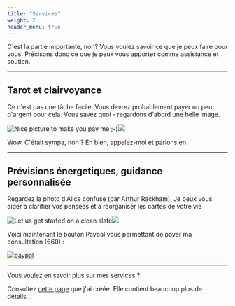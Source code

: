```yaml
---
title: "Services"
weight: 2
header_menu: true
---
```


C'est la partie importante, non? Vous voulez savoir ce que je peux faire pour vous. Précisons donc ce que je peux vous apporter comme assistance et soutien.

---

## Tarot et clairvoyance

Ce n'est pas une tâche facile. Vous devrez probablement payer un peu d'argent pour cela. Vous savez quoi - regardons d'abord une belle image. 

![Nice picture to make you pay me ;-)](/images/Screenshot_20210727_095450.png)<img src = "/images/Screenshot_20210727_095450.png">


Wow. C'était sympa, non ? Eh bien, appelez-moi et parlons en. 

---

## Prévisions énergetiques, guidance personnalisée

Regardez la photo d'Alice confuse (par Arthur Rackham). Je peux vous aider à clarifier vos pensées et à réorganiser les cartes de votre vie 

![Let us get started on a clean slate](/images/Alice_cards.jpg)<img src = "/images/Alice_cards.jpg">

<!---
to

![Let us get started on a clean slate](images/woman-pouring-juice-on-glass-3184192.jpg)

in estimated seconds.

[<button>Click me</button>](https://example.com)
-->

Voici maintenant le bouton Paypal vous permettant de payer ma consultation (€60) : 

[![paypal](https://www.paypalobjects.com/en_US/GB/i/btn/btn_buynowCC_LG.gif)](https://www.paypal.com/cgi-bin/webscr?cmd=_s-xclick&hosted_button_id=VB9JR6R364LMS)

---

Vous voulez en savoir plus sur mes services ?

Consultez [cette page](services) que j'ai créée. Elle contient beaucoup plus de détails... 
